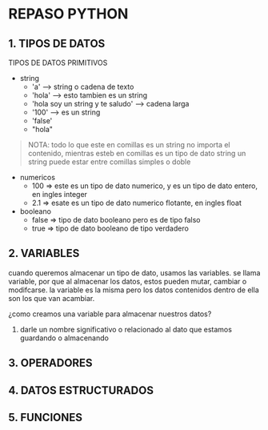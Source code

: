 # REPASO PYTHON
## 1. TIPOS DE DATOS
TIPOS DE DATOS PRIMITIVOS
+ string 
    - 'a' --> string o cadena de texto
    - 'hola' --> esto tambien es un string
    - 'hola soy un string y te saludo' --> cadena larga
    - '100' --> es un string 
    - 'false' 
    - "hola"  
> NOTA:
> todo lo que este en comillas es un string
> no importa el contenido, mientras esteb en comillas es un tipo de dato string
> un string puede estar entre comillas simples o doble

+ numericos 
    - 100 => este es un tipo de dato numerico, y es un tipo de dato entero, en ingles integer
    - 2.1 => esate es un tipo de dato numerico flotante, en ingles float
+ booleano
    - false => tipo de dato booleano pero es de tipo falso
    - true => tipo de dato booleano de tipo verdadero





## 2. VARIABLES
cuando queremos almacenar un tipo de dato, usamos las variables.
se llama variable, por que al almacenar los datos, estos pueden mutar, cambiar o modifcarse.
la variable es la misma pero los datos contenidos dentro de ella son los que van acambiar.

¿como creamos una variable para almacenar nuestros datos?

1. darle un nombre significativo o relacionado al dato que estamos guardando o almacenando 




## 3. OPERADORES
## 4. DATOS ESTRUCTURADOS
## 5. FUNCIONES

